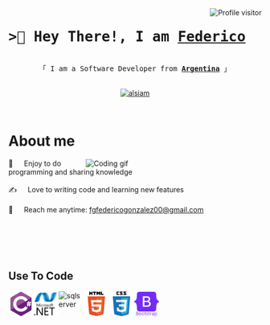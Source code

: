 



<a href="#">
  <img align="right" src="https://img.icons8.com/?size=50&id=hmjf7ms7Hb1h&format=png" alt="Profile visitor" />
</a>




<!-- Intro  -->
<h1 align="left">
        <samp>&gt;👋 Hey There!, I am
                <b><a target="_blank" href="https://alsiam.com">Federico</a></b>
        </samp>
</h1>


<p align="center"> 
  <samp>
    <a href="#"></a>
    <br>
    「 I am a Software Developer from  <b><a target="_blank" href="https://alsiam.com">Argentina</a></b> 」
    <br>
    <br>
  </samp>
</p>

<p align="center">
 
 <a href="https://www.linkedin.com/in/federico-gonzalez00/" target="_blank">
  <img src="https://img.shields.io/badge/LinkedIn-0077B5?style=for-the-badge&logo=linkedin&logoColor=white" alt="alsiam"/>
 </a>

</p>
<br />

<!-- About Section -->
 # About me
 
<p>
 <img align="right" width="350" src="/assets/programmer.gif" alt="Coding gif" />
  
 🙌 &emsp; Enjoy to do programming and sharing knowledge <br/><br/>
 ✍️ &emsp; Love to writing code and learning new features<br/><br/>
 📧 &emsp; Reach me anytime: fgfedericogonzalez00@gmail.com<br/><br/>


</p>

<br/>
<br/>
<br/>

## Use To Code

<div style="display: flex; align-items: center;">
    <img src="https://raw.githubusercontent.com/devicons/devicon/master/icons/csharp/csharp-original.svg" alt="csharp" width="50" height="50">
    <img src="https://raw.githubusercontent.com/devicons/devicon/master/icons/dot-net/dot-net-original-wordmark.svg" alt="dotnet" width="50" height="50">
    <img src="https://www.svgrepo.com/show/303229/microsoft-sql-server-logo.svg" alt="sqlserver" width="50" height="50">
    <img src="https://raw.githubusercontent.com/devicons/devicon/master/icons/html5/html5-original-wordmark.svg" alt="html5" width="50" height="50">
    <img src="https://raw.githubusercontent.com/devicons/devicon/master/icons/css3/css3-original-wordmark.svg" alt="css3" width="50" height="50">
    <img src="https://raw.githubusercontent.com/devicons/devicon/master/icons/bootstrap/bootstrap-plain-wordmark.svg" alt="bootstrap" width="50" height="50">
</div>





<br/>
<!-- 
## Top Open Source -
[![iTasks](https://github-readme-stats.vercel.app/api/pin/?username=alsiam&repo=itasks&border_color=7F3FBF&bg_color=0D1117&title_color=C9D1D9&text_color=8B949E&icon_color=7F3FBF)](https://github.com/alsiam/itasks)
[![urFolio](https://github-readme-stats.vercel.app/api/pin/?username=alsiam&repo=urfolio&border_color=7F3FBF&bg_color=0D1117&title_color=C9D1D9&text_color=8B949E&icon_color=7F3FBF)](https://github.com/alsiam/urfolio)
[![Web Projects](https://github-readme-stats.vercel.app/api/pin/?username=alsiam&repo=web-projects&border_color=7F3FBF&bg_color=0D1117&title_color=C9D1D9&text_color=8B949E&icon_color=7F3FBF)](https://github.com/alsiam/web-projects)
[![Al Siam Readme](https://github-readme-stats.vercel.app/api/pin/?username=alsiam&repo=alsiam&border_color=7F3FBF&bg_color=0D1117&title_color=C9D1D9&text_color=8B949E&icon_color=7F3FBF)](https://github.com/alsiam/alsiam)

<p align="left">
  <a href="https://github.com/alsiam?tab=repositories" target="_blank"><img alt="All Repositories" title="All Repositories" src="https://img.shields.io/badge/-All%20Repos-2962FF?style=for-the-badge&logo=koding&logoColor=white"/></a>
</p>

<br/>
<hr/>
<br/>

-->

